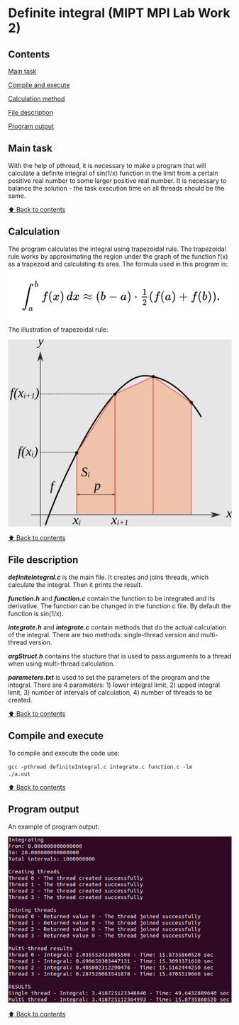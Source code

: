 # Definite integral (MIPT MPI Lab Work 2)

## Contents

[Main task](#Main-task)

[Compile and execute](#Compile-and-execute)

[Calculation method](#Calculation-method)

[File description](#File-description)

[Program output](#Program-output)

## Main task

With the help of pthread, it is necessary to make a program that will calculate a definite integral of sin(1/x) function in the limit from a certain positive real number to some larger positive real number. It is necessary to balance the solution - the task execution time on all threads should be the same.

[:arrow_up: Back to contents](#Contents)

## Calculation 

The program calculates the integral using trapezoidal rule. The trapezoidal rule works by approximating the region under the graph of the function f(x) as a trapezoid and calculating its area.
The formula used in this program is:

![alt text](https://github.com/OborotovMikhail/mipt-mpi/blob/master/lab-2-definite-integral/readme-images/formula.png? "The trapezoidal rule formula")

The illustration of trapezoidal rule:

![alt text](https://github.com/OborotovMikhail/mipt-mpi/blob/master/lab-2-definite-integral/readme-images/trapezoid.png? "The illustration of trapezoidal rule")

[:arrow_up: Back to contents](#Contents)

## File description

___definiteIntegral.c___ is the main file. It creates and joins threads, which calculate the integral. Then it prints the result.

___function.h___ and ___function.c___ contain the function to be integrated and its derivative. The function can be changed in the function.c file. By default the function is sin(1/x).

___integrate.h___ and ___integrate.c___ contain methods that do the actual calculation of the integral. There are two methods: single-thread version and multi-thread version.

___argStruct.h___ contains the stucture that is used to pass arguments to a thread when using multi-thread calculation.

___parameters.txt___ is used to set the parameters of the program and the integral. There are 4 parameters: 1) lower integral limit, 2) upped integral limit, 3) number of intervals of calculation, 4) number of threads to be created.

[:arrow_up: Back to contents](#Contents)

## Compile and execute

To compile and execute the code use:
```
gcc -pthread definiteIntegral.c integrate.c function.c -lm
./a.out
```

[:arrow_up: Back to contents](#Contents)

## Program output

An example of program output:

![alt text](https://github.com/OborotovMikhail/mipt-mpi/blob/master/lab-2-definite-integral/readme-images/output.png? "Program output")

[:arrow_up: Back to contents](#Contents)